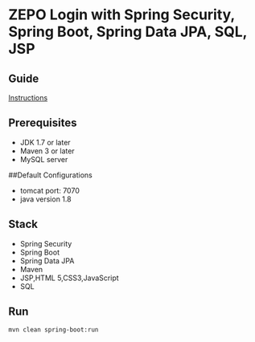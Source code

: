 # ZEPO Login with Spring Security, Spring Boot, Spring Data JPA, SQL, JSP

## Guide
[Instructions](docs/Instructions.md)


## Prerequisites
- JDK 1.7 or later
- Maven 3 or later
- MySQL server

##Default Configurations 
- tomcat port: 7070 
- java version 1.8


## Stack
- Spring Security
- Spring Boot
- Spring Data JPA
- Maven
- JSP,HTML 5,CSS3,JavaScript
- SQL


## Run
```mvn clean spring-boot:run```
